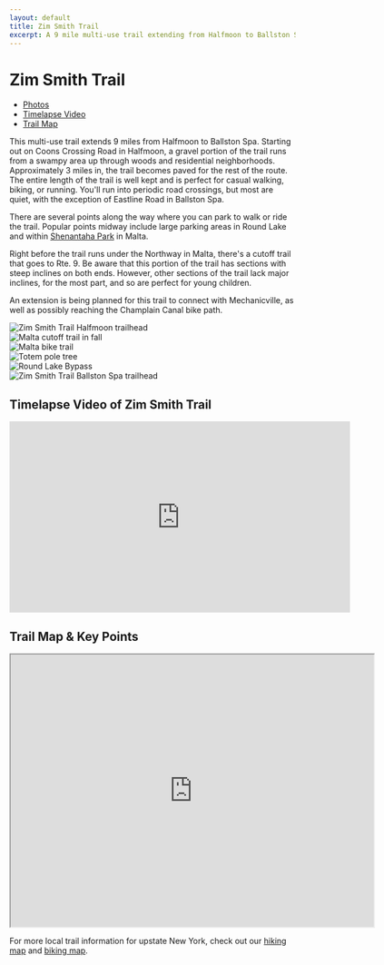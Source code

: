 ```yaml
---
layout: default
title: Zim Smith Trail 
excerpt: A 9 mile multi-use trail extending from Halfmoon to Ballston Spa
---
```

 
<h1>Zim Smith Trail</h1>

<ul>
	<li><a href="#photos">Photos</a></li>
	<li><a href="#video">Timelapse Video</a></li>
	<li><a href="#trailmap">Trail Map</a></li>
</ul>

<p>This multi-use trail extends 9 miles from Halfmoon to Ballston Spa. Starting out on Coons Crossing Road in Halfmoon, a gravel portion of the trail runs from a swampy area up through woods and residential neighborhoods. Approximately 3 miles in, the trail becomes paved for the rest of the route. The entire length of the trail is well kept and is perfect for casual walking, biking, or running. You'll run into periodic road crossings, but most are quiet, with the exception of Eastline Road in Ballston Spa.</p>

<p>There are several points along the way where you can park to walk or ride the trail. Popular points midway include large parking areas in Round Lake and within <a href="http://malta-town.org/facilities/facility/details/Shenantaha-Creek-Park-3" target="_blank">Shenantaha Park</a> in Malta.</p>

<p>Right before the trail runs under the Northway in Malta, there's a cutoff trail that goes to Rte. 9. Be aware that this portion of the trail has sections with steep inclines on both ends. However, other sections of the trail lack major inclines, for the most part, and so are perfect for young children.</p>

<p>An extension is being planned for this trail to connect with Mechanicville, as well as possibly reaching the Champlain Canal bike path.</p>

<div id="photos" class="fotorama" data-nav="thumbs" data-width="100%"
                     data-ratio="800/600"
                     data-min-width="100%"
                     data-max-width="1000"
                     data-min-height="300"
                     data-max-height="100%" >
<img src="/img/zim-smith-trail/zim-smith-trail-halfmoon.jpg" alt="Zim Smith Trail Halfmoon trailhead"><br />
<img src="/img/zim-smith-trail/zim-smith-trail-fall.jpg" alt="Malta cutoff trail in fall"><br />
<img src="/img/zim-smith-trail/malta-bike-trail.jpg" alt="Malta bike trail"><br />
<img src="/img/zim-smith-trail/totem-pole.jpg" alt="Totem pole tree"><br />
<img src="/img/zim-smith-trail/round-lake-bypass.jpg" alt="Round Lake Bypass"><br />
<img src="/img/zim-smith-trail/zim-smith-trail-ballston.jpg" alt="Zim Smith Trail Ballston Spa trailhead"><br />
</div>

<h2 id="video">Timelapse Video of Zim Smith Trail</h2>

<div class="google-maps">
	<iframe src="https://player.vimeo.com/video/162186185?title=0&byline=0&portrait=0" width="600" height="337" frameborder="0" webkitallowfullscreen mozallowfullscreen allowfullscreen></iframe>
</div>

<h2 id="trailmap">Trail Map & Key Points</h2>

<div class="google-maps">
	<iframe src="https://www.google.com/maps/d/embed?mid=19awwdDUCA1VK660KJb5z6cf7ISc" width="640" height="480"></iframe>
</div>

<div>
	                    <script async src="//pagead2.googlesyndication.com/pagead/js/adsbygoogle.js"></script>
                    <!-- General -->
                    <ins class="adsbygoogle"
                         style="display:block"
                         data-ad-client="ca-pub-9653740880666784"
                         data-ad-slot="7148522750"
                         data-ad-format="auto"></ins>
                    <script>
                    (adsbygoogle = window.adsbygoogle || []).push({});
                    </script>
</div>

<p>For more local trail information for upstate New York, check out our <a href="http://newyorktrailheads.com/hiking-map.html">hiking map</a> and <a href="http://newyorktrailheads.com/biking-map.html">biking map</a>.</p>